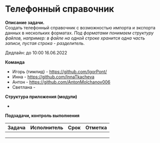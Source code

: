 # **Телефонный справочник**

**Описание задачи.**  
Создать телефонный справочник с возможностью импорта и экспорта данных в нескольких форматах.
_Под форматами понимаем структуру файлов, например: в файле на одной строке хранится одна часть записи, пустая строка - разделитель._

Дедлайн: до 10:00 16.06.2022

**Команда**  
- Игорь (тимлид) - https://github.com/IgorPont/
- Инна - https://github.com/InnaTkacheva
- Антон - https://github.com/AntonMolchanov006
- Светлана - 

**Структура приложения (модули)**

-

**Подзадачи, контроль выполнения**

| Задача        | Исполнитель     | Срок          | Отметка       |
|:------------- |:---------------:| -------------:| -------------:|
|               |                 |               |               |
|               |                 |               |               |
|               |                 |               |               |



